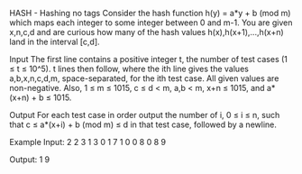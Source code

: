 HASH - Hashing
no tags 
Consider the hash function h(y) = a*y + b (mod m) which maps each integer to some integer between 0 and m-1. You are given x,n,c,d and are curious how many of the hash values h(x),h(x+1),...,h(x+n) land in the interval [c,d].

Input
The first line contains a positive integer t, the number of test cases (1 ≤ t ≤ 10^5). t lines then follow, where the ith line gives the values a,b,x,n,c,d,m, space-separated, for the ith test case. All given values are non-negative. Also, 1 ≤ m ≤ 1015, c ≤ d < m, a,b < m, x+n ≤ 1015, and a*(x+n) + b ≤ 1015.

Output
For each test case in order output the number of i, 0 ≤ i ≤ n, such that c ≤ a*(x+i) + b (mod m) ≤ d in that test case, followed by a newline.

Example
Input:
2
2 3 1 3 0 1 7
1 0 0 8 0 8 9

Output:
1
9
